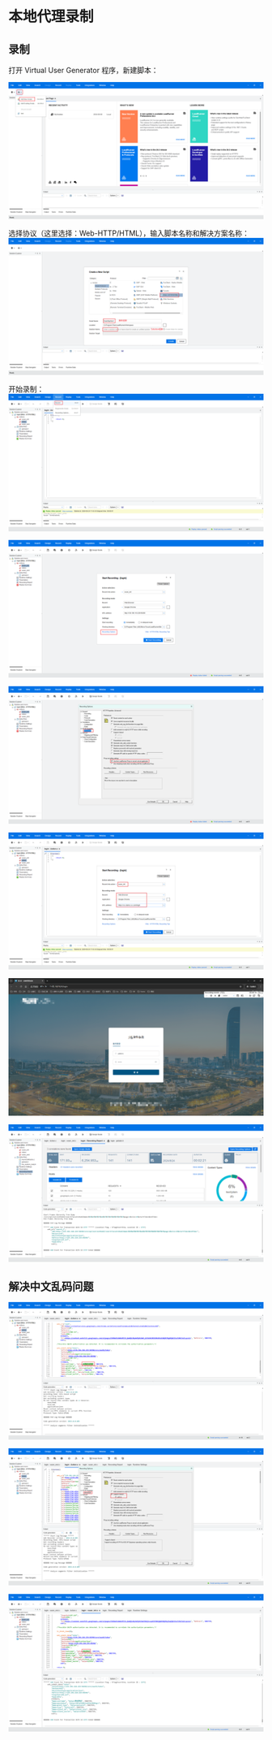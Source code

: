 # 本地代理录制

## 录制
打开 Virtual User Generator 程序，新建脚本：

![](./img/direct-record-01.png)

选择协议（这里选择：Web-HTTP/HTML），输入脚本名称和解决方案名称：
![](./img/direct-record-02.png)

开始录制：
![](./img/direct-record-03.png)

![](./img/direct-record-06.png)

![](./img/direct-record-07.png)

![](./img/direct-record-04.png)

![](./img/direct-record-05.png)

![](./img/direct-record-08.png)

## 解决中文乱码问题

![](./img/direct-record-09.png)


![](./img/direct-record-10.png)

![](./img/direct-record-11.png)
